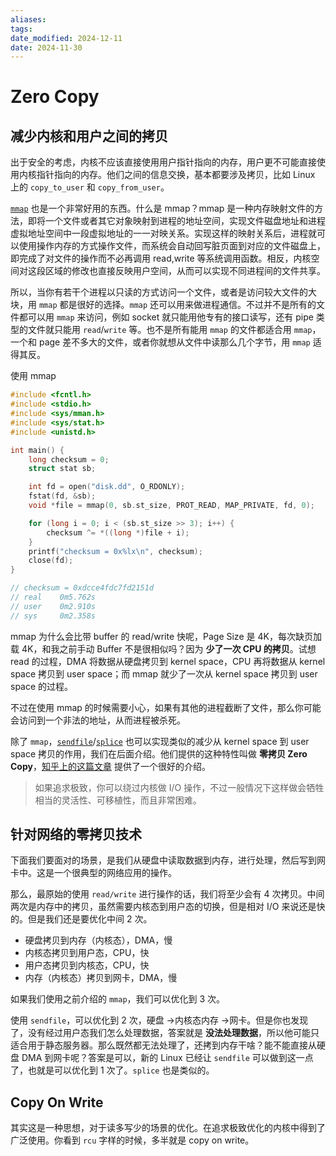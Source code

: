 ```yaml
---
aliases: 
tags: 
date_modified: 2024-12-11
date: 2024-11-30
---
```


# Zero Copy

## 减少内核和用户之间的拷贝

出于安全的考虑，内核不应该直接使用用户指针指向的内存，用户更不可能直接使用内核指针指向的内存。他们之间的信息交换，基本都要涉及拷贝，比如 Linux 上的 `copy_to_user` 和 `copy_from_user`。

[`mmap`](https://man7.org/linux/man-pages/man2/mmap.2.html) 也是一个非常好用的东西。什么是 mmap？mmap 是一种内存映射文件的方法，即将一个文件或者其它对象映射到进程的地址空间，实现文件磁盘地址和进程虚拟地址空间中一段虚拟地址的一一对映关系。实现这样的映射关系后，进程就可以使用操作内存的方式操作文件，而系统会自动回写脏页面到对应的文件磁盘上，即完成了对文件的操作而不必再调用 read,write 等系统调用函数。相反，内核空间对这段区域的修改也直接反映用户空间，从而可以实现不同进程间的文件共享。

所以，当你有若干个进程以只读的方式访问一个文件，或者是访问较大文件的大块，用 `mmap` 都是很好的选择。`mmap` 还可以用来做进程通信。不过并不是所有的文件都可以用 `mmap` 来访问，例如 socket 就只能用他专有的接口读写，还有 pipe 类型的文件就只能用 `read`/`write` 等。也不是所有能用 `mmap` 的文件都适合用 `mmap`，一个和 page 差不多大的文件，或者你就想从文件中读那么几个字节，用 `mmap` 适得其反。

使用 mmap

```c
#include <fcntl.h>
#include <stdio.h>
#include <sys/mman.h>
#include <sys/stat.h>
#include <unistd.h>

int main() {
    long checksum = 0;
    struct stat sb;

    int fd = open("disk.dd", O_RDONLY);
    fstat(fd, &sb);
    void *file = mmap(0, sb.st_size, PROT_READ, MAP_PRIVATE, fd, 0);

    for (long i = 0; i < (sb.st_size >> 3); i++) {
        checksum ^= *((long *)file + i);
    }
    printf("checksum = 0x%lx\n", checksum);
    close(fd);
}

// checksum = 0xdcce4fdc7fd2151d
// real    0m5.762s
// user    0m2.910s
// sys     0m2.358s
```

mmap 为什么会比带 buffer 的 read/write 快呢，Page Size 是 4K，每次缺页加载 4K，和我之前手动 Buffer 不是很相似吗？因为 **少了一次 CPU 的拷贝**。试想 read 的过程，DMA 将数据从硬盘拷贝到 kernel space，CPU 再将数据从 kernel space 拷贝到 user space；而 mmap 就少了一次从 kernel space 拷贝到 user space 的过程。

不过在使用 mmap 的时候需要小心，如果有其他的进程截断了文件，那么你可能会访问到一个非法的地址，从而进程被杀死。

除了 `mmap`，[`sendfile`](https://man7.org/linux/man-pages/man2/sendfile.2.html)/[`splice`](https://man7.org/linux/man-pages/man2/splice.2.html) 也可以实现类似的减少从 kernel space 到 user space 拷贝的作用，我们在后面介绍。他们提供的这种特性叫做 **零拷贝 Zero Copy**，[知乎上的这篇文章](https://zhuanlan.zhihu.com/p/308054212) 提供了一个很好的介绍。

> 如果追求极致，你可以绕过内核做 I/O 操作，不过一般情况下这样做会牺牲相当的灵活性、可移植性，而且非常困难。

## 针对网络的零拷贝技术

下面我们要面对的场景，是我们从硬盘中读取数据到内存，进行处理，然后写到网卡中。这是一个很典型的网络应用的操作。

那么，最原始的使用 `read/write` 进行操作的话，我们将至少会有 4 次拷贝。中间两次是内存中的拷贝，虽然需要内核态到用户态的切换，但是相对 I/O 来说还是快的。但是我们还是要优化中间 2 次。

- 硬盘拷贝到内存（内核态），DMA，慢
- 内核态拷贝到用户态，CPU，快
- 用户态拷贝到内核态，CPU，快
- 内存（内核态）拷贝到网卡，DMA，慢

如果我们使用之前介绍的 `mmap`，我们可以优化到 3 次。

使用 `sendfile`，可以优化到 2 次，硬盘 ->内核态内存 ->网卡。但是你也发现了，没有经过用户态我们怎么处理数据，答案就是 **没法处理数据**，所以他可能只适合用于静态服务器。那么既然都无法处理了，还拷到内存干啥？能不能直接从硬盘 DMA 到网卡呢？答案是可以，新的 Linux 已经让 `sendfile` 可以做到这一点了，也就是可以优化到 1 次了。`splice` 也是类似的。

## Copy On Write

其实这是一种思想，对于读多写少的场景的优化。在追求极致优化的内核中得到了广泛使用。你看到 `rcu` 字样的时候，多半就是 copy on write。
